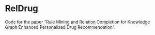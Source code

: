 # RelDrug
Code for the paper "Rule Mining and Relation Completion for Knowledge Graph Enhanced Personalized Drug Recommendation".
